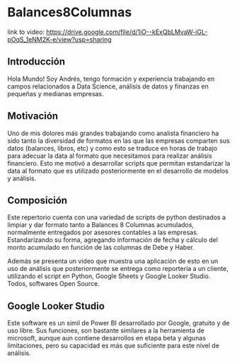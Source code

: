 # Balances8Columnas
link to video: https://drive.google.com/file/d/1iO--kExQbLMvaW-iGL-pOqS_1eNM2K-e/view?usp=sharing

## Introducción

Hola Mundo! Soy Andrés, tengo formación y experiencia trabajando en campos relacionados a Data Science, análisis de datos y finanzas en pequeñas y medianas empresas.

## Motivación

Uno de mis dolores más grandes trabajando como analista financiero ha sido tanto la diversidad de formatos en las que las empresas comparten sus datos (balances, libros, etc) y como esto se traduce en horas de trabajo para adecuar la data al formato que necesitamos para realizar análisis financiero.
Esto me motivó a desarrollar scripts que permitan estandarizar la data al formato que es utilizado posteriormente en el desarrollo de modelos y análisis.

## Composición

Este repertorio cuenta con una variedad de scripts de python destinados a limpiar y dar formato tanto a Balances 8 Columnas acumulados, normalmente entregados por asesores contables a las empresas. Estandarizando su forma, agregando información de fecha y cálculo del monto acumulado en función de las columnas de Debe y Haber.

Además se presenta un video que muestra una aplicación de esto en un uso de análisis que posteriormente se entrega como reportería a un cliente, utilizando el script en Python, Google Sheets y Google Looker Studio. Todos, softwares Open Source.

## Google Looker Studio

Este software es un simil de Power BI desarrollado por Google, gratuito y de uso libre. Sus funciones, son bastante similares a la herramienta de microsoft, aunque aun contiene desarrollos en etapa beta y algunas limitaciones, pero su capacidad es más que suficiente para este nivel de análisis.


